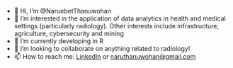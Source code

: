- 👋 Hi, I’m @NaruebetThanuwohan
- 👀 I’m interested in the application of data analytics in health and medical settings (particularly radiology). Other interests include infrastructure, agriculture, cybersecurity and mining
- 🌱 I’m currently developing in R
- 💞️ I’m looking to collaborate on anything related to radiology! 
- 📫 How to reach me: <a href="https://www.linkedin.com/in/naru-thanuwohan-5b2495141/">LinkedIn</a> or <a href="">naruthanuwohan@gmail.com</a> 
  

<!---
NaruebetThanuwohan/NaruebetThanuwohan is a ✨ special ✨ repository because its `README.md` (this file) appears on your GitHub profile.
You can click the Preview link to take a look at your changes.
--->
